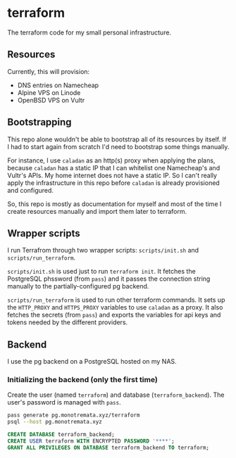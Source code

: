# terraform

The terraform code for my small personal infrastructure.

## Resources

Currently, this will provision:
* DNS entries on Namecheap
* Alpine VPS on Linode
* OpenBSD VPS on Vultr

## Bootstrapping

This repo alone wouldn't be able to bootstrap all of its resources by itself.
If I had to start again from scratch I'd need to bootstrap some things
manually.

For instance, I use `caladan` as an http(s) proxy when applying the plans,
because `caladan` has a static IP that I can whitelist one Namecheap's and
Vultr's APIs.
My home internet does not have a static IP.
So I can't really apply the infrastructure in this repo before `caladan` is
already provisioned and configured.

So, this repo is mostly as documentation for myself and most of the time I
create resources manually and import them later to terraform.

## Wrapper scripts

I run Terrafrom through two wrapper scripts: `scripts/init.sh` and
`scripts/run_terraform`.

`scripts/init.sh` is used just to run `terraform init`. It fetches the
PostgreSQL phssword (from `pass`) and it passes the connection string manually
to the partially-configured pg backend.

`scripts/run_terraform` is used to run other terraform commands. It sets up the
`HTTP_PROXY` and `HTTPS_PROXY` variables to use `caladan` as a proxy. It also
fetches the secrets (from `pass`) and exports the variables for api keys and
tokens needed by the different providers.

## Backend

I use the pg backend on a PostgreSQL hosted on my NAS.

### Initializing the backend (only the first time)

Create the user (named `terraform`) and database (`terraform_backend`). The
user's password is managed with `pass`.

```sh
pass generate pg.monotremata.xyz/terraform
psql --host pg.monotremata.xyz
```

```sql
CREATE DATABASE terraform_backend;
CREATE USER terraform WITH ENCRYPTED PASSWORD '****';
GRANT ALL PRIVILEGES ON DATABASE terraform_backend TO terraform;
```
